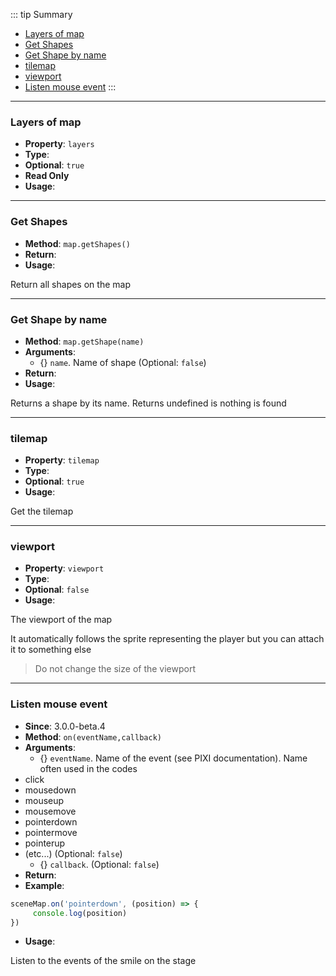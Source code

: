 ::: tip Summary
- [Layers of map](#layers-of-map)
- [Get Shapes](#get-shapes)
- [Get Shape by name](#get-shape-by-name)
- [tilemap](#tilemap)
- [viewport](#viewport)
- [Listen mouse event](#listen-mouse-event)
:::
---
### Layers of map
- **Property**: `layers`
- **Type**: <Type type='object[]' />
- **Optional**: `true`
- **Read Only** 
- **Usage**:

 

---
### Get Shapes
- **Method**: `map.getShapes()`
- **Return**: <Type type=' <a href="/classes/shape.html">RpgShape</a>[]' />   
- **Usage**:


Return all shapes on the map


---
### Get Shape by name
- **Method**: `map.getShape(name)`
- **Arguments**:
    - {<Type type='string' />} `name`. Name of shape (Optional: `false`)
- **Return**: <Type type=' <a href="/classes/shape.html">RpgShape</a>[] | undefined' />   
- **Usage**:


Returns a shape by its name. Returns undefined is nothing is found


---
### tilemap
- **Property**: `tilemap`
- **Type**: <Type type=' <a href="https://pixijs.download/dev/docs/PIXI.Container.html">PIXI.Container</a>' />
- **Optional**: `true` 
- **Usage**:

 
Get the tilemap


---
### viewport
- **Property**: `viewport`
- **Type**: <Type type=' <a href="https://github.com/davidfig/pixi-viewport">PIXI.Viewport</a>' />
- **Optional**: `false` 
- **Usage**:

 
The viewport of the map

It automatically follows the sprite representing the player but you can attach it to something else

> Do not change the size of the viewport


---
### Listen mouse event
- **Since**: 3.0.0-beta.4
- **Method**: `on(eventName,callback)`
- **Arguments**:
    - {<Type type='string' />} `eventName`. Name of the event (see PIXI documentation). Name often used in the codes
- click
- mousedown
- mouseup
- mousemove
- pointerdown
- pointermove
- pointerup
- (etc...) (Optional: `false`)
    - {<Type type='(position: { x: number, y: number }, ev?: PIXI.InteractionEvent ) =&gt; any' />} `callback`.  (Optional: `false`)
- **Return**: <Type type='void' />  
- **Example**: 
```ts
sceneMap.on('pointerdown', (position) => {
     console.log(position)
})
``` 
- **Usage**:


Listen to the events of the smile on the stage

